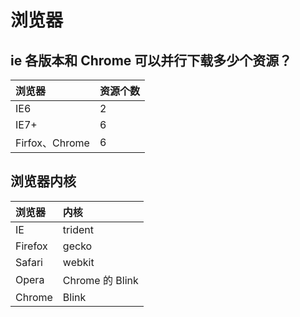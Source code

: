 # 浏览器

## ie 各版本和 Chrome 可以并行下载多少个资源？

| 浏览器 | 资源个数 |
| :--- | :--- |
| IE6 | 2 |
| IE7+ | 6 |
| Firfox、Chrome | 6 |

## 浏览器内核

| 浏览器 | 内核 |
| :--- | :--- |
| IE | trident |
| Firefox | gecko |
| Safari | webkit |
| Opera | Chrome 的 Blink |
| Chrome | Blink |




